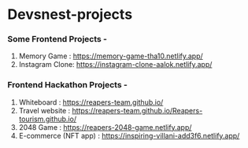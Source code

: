# Devsnest-projects
### Some Frontend Projects -                                                            
1) Memory Game : https://memory-game-tha10.netlify.app/    
2) Instagram Clone: https://instagram-clone-aalok.netlify.app/

### Frontend Hackathon Projects - 
1) Whiteboard : https://reapers-team.github.io/
2) Travel website : https://reapers-team.github.io/Reapers-tourism.github.io/
3) 2048 Game : https://reapers-2048-game.netlify.app/
4) E-commerce (NFT app) : https://inspiring-villani-add3f6.netlify.app/
                                                                                        
